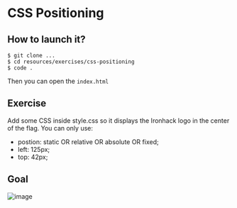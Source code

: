 # CSS Positioning

## How to launch it?

```
$ git clone ...
$ cd resources/exercises/css-positioning
$ code .
```

Then you can open the `index.html`

## Exercise

Add some CSS inside style.css so it displays the Ironhack logo in the center of the flag. You can only use:
- postion: static OR relative OR absolute OR fixed;
- left: 125px;
- top: 42px;



## Goal 
![image](https://user-images.githubusercontent.com/5306791/46634449-411cdc00-cb51-11e8-93a2-247db3a9a15b.png)
